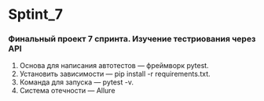 # Sptint_7
### Финальный проект 7 спринта. Изучение тестриования через API
1. Основа для написания автотестов — фреймворк pytest.
2. Установить зависимости — pip install -r requirements.txt.
3. Команда для запуска — pytest -v.
4. Система отечности — Allure